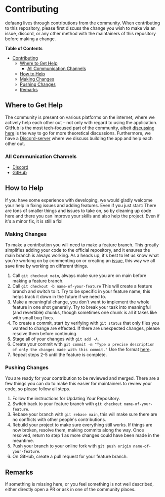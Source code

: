 # Contributing

defaang lives through contributions from the community. When contributing to this repository, please first discuss the change you wish to make via an issue, discord, or any other method with the maintainers of this repository before making a change.

**Table of Contents**

- [Contributing](#contributing)
  - [Where to Get Help](#where-to-get-help)
    - [All Communication Channels](#all-communication-channels)
  - [How to Help](https://github.com/ykdojo/defaang#how-to-contribute)
  - [Making Changes](#making-changes)
  - [Pushing Changes](#pushing-changes)
  - [Remarks](#remarks)

## Where to Get Help

The community is present on various platforms on the internet, where we actively help each other out – not only with regard to using the application. GitHub is the most tech-focused part of the community, albeit [discussing here](https://github.com/ykdojo/defaang/discussions) is the way to go for more theoretical discussions. Furthermore, we have a [Discord-server](https://discord.gg/aJp6Fypb) where we discuss building the app and help each other out.

### All Communication Channels

- [Discord](https://discord.gg/aJp6Fypb)
- [GitHub](https://github.com/ykdojo/defaang/discussions)

## How to Help

If you have some experience with developing, we would gladly welcome your help in fixing issues and adding features. Even if you just start: There are tons of smaller things and issues to take on, so by cleaning up code here and there you can improve your skills and also help the project. Even if it's a minor fix, it is still a fix!

### Making Changes

To make a contribution you will need to make a feature branch. This greatly simplifies adding your code to the official repository, and it ensures the main branch is always working. As a heads up, it's best to let us know what you're working on by commenting on or creating an [issue](https://github.com/ykdojo/defaang/issues), this way we all save time by working on different things.

1. Call `git checkout main`, always make sure you are on main before making a feature branch.
2. Call `git checkout -b name-of-your-feature` This will create a feature branch and switch to it. Try to be specific in your feature name, this helps track it down in the future if we need to.
3. Make a meaningful change, you don't want to implement the whole feature in one shot generally. Try to break your task into meaningful (and revertible) chunks, though sometimes one chunk is all it takes like with small bug fixes.
4. To create a commit, start by verifying with `git status` that only files you wanted to change are effected. If there are unexpected changes, please resolve them before continuing.
5. Stage all of your changes with `git add -A`.
6. Create your commit with `git commit -m "Type a precise description of only the changes made with this commit."` Use the format [here](https://github.com/ykdojo/defaang#semantic-commits).
7. Repeat steps 2-5 until the feature is complete.

### Pushing Changes

You are ready for your contribution to be reviewed and merged. There are a few things you can do to make this easier for maintainers to review your code, so please follow all steps.

1. Follow the instructions for Updating Your Repository.
2. Switch back to your feature branch with `git checkout name-of-your-feature`.
3. Rebase your branch with `git rebase main`, this will make sure there are no conflicts with other people's contributions.
4. Rebuild your project to make sure everything still works. If things are now broken, resolve them, making commits along the way. Once resolved, return to step 1 as more changes could have been made in the meantime.
5. Push your branch to your online fork with `git push origin name-of-your-feature`.
6. On GitHub, create a pull request for your feature branch.

## Remarks

If something is missing here, or you feel something is not well described, either directly open a PR or ask in one of the community places.
